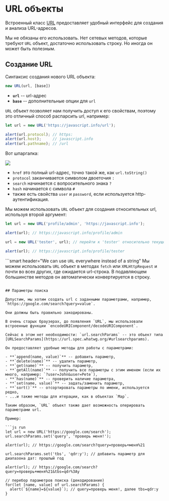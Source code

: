 
# URL объекты

Встроенный класс [URL](https://url.spec.whatwg.org/#api) предоставляет удобный интерфейс для создания и анализа URL-адресов.

Мы не обязаны его использовать. Нет сетевых методов, которые требуют `URL` объект, достаточно использовать строку. Но иногда он может быть полезным.

## Создание URL

Синтаксис создания нового URL объекта:

```js
new URL(url, [base])
```

- **`url`** -- url-адрес
- **`base`** -- дополнительные опции для `url`

`URL` объект позволяет нам получить доступ к его свойствам, поэтому это отличный способ распарсить url, например:

```js run
let url = new URL('https://javascript.info/url');

alert(url.protocol); // https:
alert(url.host);     // javascript.info
alert(url.pathname); // /url
```

Вот шпаргалка:

![](url-object.png)

- `href` это полный url-адрес, точно такой же, как `url.toString()`
- `protocol` заканчивается символом двоеточия `:`
- `search` начинается с вопросительного знака `?`
- `hash` начинается с символа `#`
- также есть свойства `user` и `password`, если используется http-аутентификация.

Мы можем использовать `URL` объект для создания относительных url, используя второй аргумент:

```js run
let url = new URL('profile/admin', 'https://javascript.info');

alert(url); // https://javascript.info/profile/admin

url = new URL('tester', url); // перейти к 'tester' относительно текущего url

alert(url); // https://javascript.info/profile/tester
```

```smart header="We can use `URL` everywhere instead of a string"
Мы можем использовать `URL` объект в методах `fetch` или `XMLHttpRequest` и почти во всех других, где ожидается url-строка.
В подавляющем большинстве методов он автоматически конвертируется в строку.
```

## Параметры поиска

Допустим, мы хотим создать url с заданными параметрами, например, `https://google.com/search?query=value`.

Они должны быть правильно закодированы.

В очень старых браузерах, до появления `URL`, мы использовали встроенные функции `encodeURIComponent/decodeURIComponent`.

Сейчас в этом нет необходимости: `url.searchParams` -- это объект типа [URLSearchParams](https://url.spec.whatwg.org/#urlsearchparams).

Он предоставляет удобные методы для работы с параметрами:

- **`append(name, value)`** -- добавить параметр,
- **`delete(name)`** -- удалить параметр,
- **`get(name)`** -- получить параметр,
- **`getAll(name)`** -- получить все параметры с этим именем (если их много, например: `?user=John&user=Pete`),
- **`has(name)`** -- проверить наличие параметра,
- **`set(name, value)`** -- задать/заменить параметр,
- **`sort()`** -- отсортировать параметры по имени, используется редко,
- ...и также методы для итерации, как в объектах `Map`.

Таким образом, `URL` объект также дает возможность оперировать параметрами url.

Пример:

```js run
let url = new URL('https://google.com/search');
url.searchParams.set('query', 'проверь меня!');

alert(url); // https://google.com/search?query=проверь+меня%21

url.searchParams.set('tbs', 'qdr:y'); // добавить параметр для диапазона дат: прошлый год

alert(url); // https://google.com/search?query=проверь+меня%21&tbs=qdr%3Ay

// перебор параметров поиска (декодирование)
for(let [name, value] of url.searchParams) {
  alert(`${name}=${value}`); // query=проверь меня!, далее tbs=qdr:y
}
```
